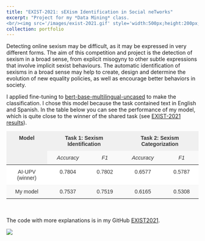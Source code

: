 ```yaml
---
title: "EXIST-2021: sEXism Identification in Social neTworks"
excerpt: "Project for my *Data Mining* class. 
<br/><img src='/images/exist-2021.gif' style='width:500px;height:200px;' class='center'>"
collection: portfolio
---
```

Detecting online sexism may be difficult, as it may be expressed in very different forms. The aim of this competition and 
project is the detection of sexism in a broad sense, from explicit misogyny to other subtle expressions that involve implicit 
sexist behaviours. The automatic identification of sexisms in a broad sense may help to create, design and determine the evolution 
of new equality policies, as well as encourage better behaviors in society.

I applied fine-tuning to [bert-base-multilingual-uncased](https://huggingface.co/bert-base-multilingual-uncased) to make the classification.
I chose this model because the task contained text in English and Spanish. In the table below you can see the performance of my model, which is quite close to the winner of the shared task (see [EXIST-2021 results](http://nlp.uned.es/exist2021/#results)).

<style type="text/css">
.tg  {border:none;border-collapse:collapse;border-color:#ccc;border-spacing:0;margin:0px auto;}
.tg td{background-color:#fff;border-color:#ccc;border-style:solid;border-width:0px;color:#333;
  font-family:Arial, sans-serif;font-size:14px;overflow:hidden;padding:10px 5px;word-break:normal;}
.tg th{background-color:#f0f0f0;border-color:#ccc;border-style:solid;border-width:0px;color:#333;
  font-family:Arial, sans-serif;font-size:14px;font-weight:normal;overflow:hidden;padding:10px 5px;word-break:normal;}
.tg .tg-c3ow{border-color:inherit;text-align:center;vertical-align:top}
.tg .tg-mxj2{background-color:#f9f9f9;border-color:inherit;font-style:italic;text-align:center;vertical-align:top}
.tg .tg-yynm{background-color:#f0f0f0;border-color:#000000;color:#333333;font-weight:bold;text-align:center;vertical-align:top}
.tg .tg-7btt{border-color:inherit;font-weight:bold;text-align:center;vertical-align:top}
.tg .tg-abip{background-color:#f9f9f9;border-color:inherit;text-align:center;vertical-align:top}
</style>
<table class="tg">
<thead>
  <tr>
    <th class="tg-yynm" rowspan="2">Model</th>
    <th class="tg-7btt" colspan="2">Task 1: Sexism Identification</th>
    <th class="tg-7btt" colspan="2">Task 2: Sexism Categorization</th>
  </tr>
  <tr>
    <th class="tg-mxj2">Accuracy</th>
    <th class="tg-mxj2">F1</th>
    <th class="tg-mxj2">Accuracy</th>
    <th class="tg-mxj2">F1</th>
  </tr>
</thead>
<tbody>
  <tr>
    <td class="tg-c3ow">AI-UPV (winner)</td>
    <td class="tg-c3ow">0.7804</td>
    <td class="tg-c3ow">0.7802</td>
    <td class="tg-c3ow">0.6577</td>
    <td class="tg-c3ow">0.5787</td>
  </tr>
  <tr>
    <td class="tg-abip">My model</td>
    <td class="tg-abip">0.7537</td>
    <td class="tg-abip">0.7519</td>
    <td class="tg-abip">0.6165</td>
    <td class="tg-abip">0.5308</td>
  </tr>
</tbody>
</table>
<br><br>

The code with more explanations is in my GitHub [EXIST2021](https://github.com/davidguzmanr/EXIST2021).

<img src='/images/exist-2021.gif' class='center'>